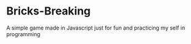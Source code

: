 # Bricks-Breaking
A simple game made in Javascript just for fun and practicing my self in programming
